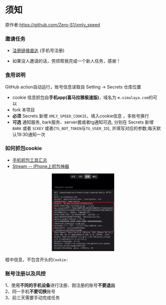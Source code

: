 # 须知
原作者:https://github.com/Zero-S1/xmly_speed

### 邀请任务
- [注册链接直达](https://m.ximalaya.com/xmds-node-spa/apps/speed-growth-activities/web-earn/landing?parentUserId=288652862&channel=2&srcChannel=weixinGroup&srcPicUrl=https%3A%2F%2Ffdfs.xmcdn.com%2Fgroup63%2FM06%2F26%2F3C%2FwKgMcl0Z7-bgXtm3AAAP_-xdbjM707.png&srcText=3) (手机号注册) 

- 如果没人邀请的话，劳烦帮我完成一个新人任务，感谢！

### 食用说明
GitHub action自动运行，账号信息读取自 Setting -> Secrets 仓库位置

- cookie 信息抓包自**手机app(喜马拉雅极速版)**，域名为 `m.ximalaya.com`的可以
- fork 本项目
- **必须**  Secrets 新增 `XMLY_SPEED_COOKIE`，填入cookie信息 ，多账号换行
-  **可选**  通知服务, bark服务、server酱或者tg通知可选, 分别在 Secrets  新增 `BARK` 或者 `SCKEY` 或者(`TG_BOT_TOKEN`与`TG_USER_ID`), 并填写对应的参数;每天默认19:30通知一次

### 如何抓包cookie
- [手机抓包工具汇总](https://blog.zengrong.net/post/capture-package-on-phone/)
- [Stream -- iPhone上抓包神器](https://blog.csdn.net/heqiang2015/article/details/84023327)

<p align="center">
  <img src="https://github.com/Zero-S1/xmly_speed/blob/master/%E6%8A%93%E5%8C%85.png" alt="抓包" width='40%' height='40%'/> 

框中信息，不包含开头的`Cookie: `
### 账号注册以及风控
1、使用**不同的手机设备**进行注册、刚注册的账号**不要退出**  
2、同一手机**不要切换**账号  
3、前三天需要手动完成任务
